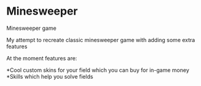 # Minesweeper
Minesweeper game

My attempt to recreate classic minesweeper game with adding some extra features

At the moment features are:

*Cool custom skins for your field which you can buy for in-game money
*Skills which help you solve fields
